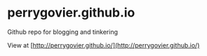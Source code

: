 # perrygovier.github.io
Github repo for blogging and tinkering

View at [http://perrygovier.github.io/](http://perrygovier.github.io/)

